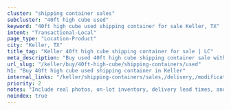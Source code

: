 ```yaml
---
cluster: "shipping container sales"
subcluster: "40ft high cube used"
keyword: "40ft high cube used shipping container for sale Keller, TX"
intent: "Transactional-Local"
page_type: "Location-Product"
city: "Keller, TX"
title_tag: "Keller 40ft high cube shipping container for sale | LC"
meta_description: "Buy used 40ft high cube shipping container sale with local delivery in Keller, TX. LC Container — local Since 2003. Request a fast quote today."
url_slug: "/keller/buy/40ft-high-cube/shipping-containers/used"
h1: "Buy 40ft high cube used shipping container in Keller"
internal_links: "/keller/shipping-containers/sales,/delivery,/modifications"
priority: 2
notes: "Include real photos, on-lot inventory, delivery lead times, and financing info."
noindex: true
---
```


<!-- TODO: Add unique city/inventory copy, images, and internal links here. -->
